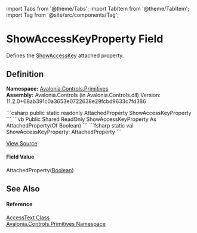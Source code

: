 import Tabs from '@theme/Tabs'; 
import TabItem from '@theme/TabItem'; 
import Tag from '@site/src/components/Tag'; 

# ShowAccessKeyProperty Field


Defines the <a href="P_Avalonia_Controls_Primitives_AccessText_ShowAccessKey">ShowAccessKey</a> attached property.



## Definition
**Namespace:** <a href="N_Avalonia_Controls_Primitives">Avalonia.Controls.Primitives</a>  
**Assembly:** Avalonia.Controls (in Avalonia.Controls.dll) Version: 11.2.0+68ab391c0a3653e0722638e29fcbd9633c7fd386

<Tabs groupId="api-code-preview">
<TabItem value="csharp" label="C#">
```csharp
public static readonly AttachedProperty<bool> ShowAccessKeyProperty
```
</TabItem>
<TabItem value="vb" label="VB">
```vb
Public Shared ReadOnly ShowAccessKeyProperty As AttachedProperty(Of Boolean)
```
</TabItem>
<TabItem value="fsharp" label="F#">
```fsharp
static val ShowAccessKeyProperty: AttachedProperty<bool>
```
</TabItem>
</Tabs>



<a href="https://github.com/AvaloniaUI/Avalonia/tree/master/srcAvalonia.Controls/Primitives/AccessText.cs" title="View the source code">View Source</a>



#### Field Value
AttachedProperty(<a href="https://learn.microsoft.com/dotnet/api/system.boolean" target="_blank" rel="noopener noreferrer">Boolean</a>)

## See Also


#### Reference
<a href="T_Avalonia_Controls_Primitives_AccessText">AccessText Class</a>  
<a href="N_Avalonia_Controls_Primitives">Avalonia.Controls.Primitives Namespace</a>  
